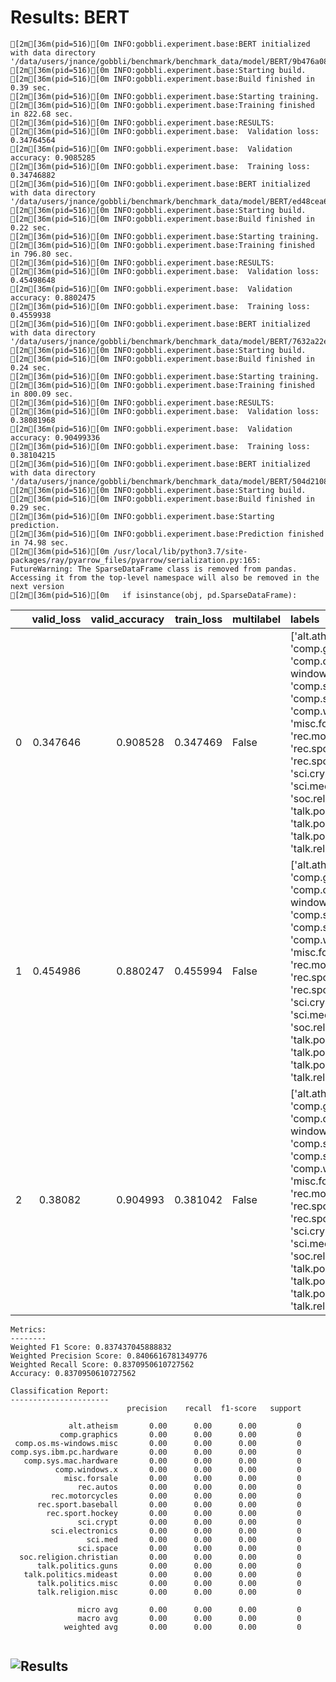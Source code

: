 # Results: BERT
```
[2m[36m(pid=516)[0m INFO:gobbli.experiment.base:BERT initialized with data directory '/data/users/jnance/gobbli/benchmark/benchmark_data/model/BERT/9b476a087f9245d9a7aede442340941d'
[2m[36m(pid=516)[0m INFO:gobbli.experiment.base:Starting build.
[2m[36m(pid=516)[0m INFO:gobbli.experiment.base:Build finished in 0.39 sec.
[2m[36m(pid=516)[0m INFO:gobbli.experiment.base:Starting training.
[2m[36m(pid=516)[0m INFO:gobbli.experiment.base:Training finished in 822.68 sec.
[2m[36m(pid=516)[0m INFO:gobbli.experiment.base:RESULTS:
[2m[36m(pid=516)[0m INFO:gobbli.experiment.base:  Validation loss: 0.34764564
[2m[36m(pid=516)[0m INFO:gobbli.experiment.base:  Validation accuracy: 0.9085285
[2m[36m(pid=516)[0m INFO:gobbli.experiment.base:  Training loss: 0.34746882
[2m[36m(pid=516)[0m INFO:gobbli.experiment.base:BERT initialized with data directory '/data/users/jnance/gobbli/benchmark/benchmark_data/model/BERT/ed48cea68ac44318ab7a3b83f72b3855'
[2m[36m(pid=516)[0m INFO:gobbli.experiment.base:Starting build.
[2m[36m(pid=516)[0m INFO:gobbli.experiment.base:Build finished in 0.22 sec.
[2m[36m(pid=516)[0m INFO:gobbli.experiment.base:Starting training.
[2m[36m(pid=516)[0m INFO:gobbli.experiment.base:Training finished in 796.80 sec.
[2m[36m(pid=516)[0m INFO:gobbli.experiment.base:RESULTS:
[2m[36m(pid=516)[0m INFO:gobbli.experiment.base:  Validation loss: 0.45498648
[2m[36m(pid=516)[0m INFO:gobbli.experiment.base:  Validation accuracy: 0.8802475
[2m[36m(pid=516)[0m INFO:gobbli.experiment.base:  Training loss: 0.4559938
[2m[36m(pid=516)[0m INFO:gobbli.experiment.base:BERT initialized with data directory '/data/users/jnance/gobbli/benchmark/benchmark_data/model/BERT/7632a22eb93d45189dd67354e3688b74'
[2m[36m(pid=516)[0m INFO:gobbli.experiment.base:Starting build.
[2m[36m(pid=516)[0m INFO:gobbli.experiment.base:Build finished in 0.24 sec.
[2m[36m(pid=516)[0m INFO:gobbli.experiment.base:Starting training.
[2m[36m(pid=516)[0m INFO:gobbli.experiment.base:Training finished in 800.09 sec.
[2m[36m(pid=516)[0m INFO:gobbli.experiment.base:RESULTS:
[2m[36m(pid=516)[0m INFO:gobbli.experiment.base:  Validation loss: 0.38081968
[2m[36m(pid=516)[0m INFO:gobbli.experiment.base:  Validation accuracy: 0.90499336
[2m[36m(pid=516)[0m INFO:gobbli.experiment.base:  Training loss: 0.38104215
[2m[36m(pid=516)[0m INFO:gobbli.experiment.base:BERT initialized with data directory '/data/users/jnance/gobbli/benchmark/benchmark_data/model/BERT/504d21088f0e4ffd920a7b29950a3672'
[2m[36m(pid=516)[0m INFO:gobbli.experiment.base:Starting build.
[2m[36m(pid=516)[0m INFO:gobbli.experiment.base:Build finished in 0.29 sec.
[2m[36m(pid=516)[0m INFO:gobbli.experiment.base:Starting prediction.
[2m[36m(pid=516)[0m INFO:gobbli.experiment.base:Prediction finished in 74.98 sec.
[2m[36m(pid=516)[0m /usr/local/lib/python3.7/site-packages/ray/pyarrow_files/pyarrow/serialization.py:165: FutureWarning: The SparseDataFrame class is removed from pandas. Accessing it from the top-level namespace will also be removed in the next version
[2m[36m(pid=516)[0m   if isinstance(obj, pd.SparseDataFrame):

```
|    |   valid_loss |   valid_accuracy |   train_loss | multilabel   | labels                                                                                                                                                                                                                                                                                                                                                                                                    | checkpoint                                                                                                                                                   | node_ip_address   | model_params                                               |
|---:|-------------:|-----------------:|-------------:|:-------------|:----------------------------------------------------------------------------------------------------------------------------------------------------------------------------------------------------------------------------------------------------------------------------------------------------------------------------------------------------------------------------------------------------------|:-------------------------------------------------------------------------------------------------------------------------------------------------------------|:------------------|:-----------------------------------------------------------|
|  0 |     0.347646 |         0.908528 |     0.347469 | False        | ['alt.atheism', 'comp.graphics', 'comp.os.ms-windows.misc', 'comp.sys.ibm.pc.hardware', 'comp.sys.mac.hardware', 'comp.windows.x', 'misc.forsale', 'rec.autos', 'rec.motorcycles', 'rec.sport.baseball', 'rec.sport.hockey', 'sci.crypt', 'sci.electronics', 'sci.med', 'sci.space', 'soc.religion.christian', 'talk.politics.guns', 'talk.politics.mideast', 'talk.politics.misc', 'talk.religion.misc'] | /data/users/jnance/gobbli/benchmark/benchmark_data/model/BERT/9b476a087f9245d9a7aede442340941d/train/1974eed027bf41cca2b443dd39329f48/output/model.ckpt-1414 | 172.80.10.2       | {'bert_model': 'bert-base-uncased', 'max_seq_length': 128} |
|  1 |     0.454986 |         0.880247 |     0.455994 | False        | ['alt.atheism', 'comp.graphics', 'comp.os.ms-windows.misc', 'comp.sys.ibm.pc.hardware', 'comp.sys.mac.hardware', 'comp.windows.x', 'misc.forsale', 'rec.autos', 'rec.motorcycles', 'rec.sport.baseball', 'rec.sport.hockey', 'sci.crypt', 'sci.electronics', 'sci.med', 'sci.space', 'soc.religion.christian', 'talk.politics.guns', 'talk.politics.mideast', 'talk.politics.misc', 'talk.religion.misc'] | /data/users/jnance/gobbli/benchmark/benchmark_data/model/BERT/ed48cea68ac44318ab7a3b83f72b3855/train/b426a39280674d0a8c80e4f5d8d38ccc/output/model.ckpt-1414 | 172.80.10.2       | {'bert_model': 'bert-base-cased', 'max_seq_length': 128}   |
|  2 |     0.38082  |         0.904993 |     0.381042 | False        | ['alt.atheism', 'comp.graphics', 'comp.os.ms-windows.misc', 'comp.sys.ibm.pc.hardware', 'comp.sys.mac.hardware', 'comp.windows.x', 'misc.forsale', 'rec.autos', 'rec.motorcycles', 'rec.sport.baseball', 'rec.sport.hockey', 'sci.crypt', 'sci.electronics', 'sci.med', 'sci.space', 'soc.religion.christian', 'talk.politics.guns', 'talk.politics.mideast', 'talk.politics.misc', 'talk.religion.misc'] | /data/users/jnance/gobbli/benchmark/benchmark_data/model/BERT/7632a22eb93d45189dd67354e3688b74/train/84ff95a81ead4e51bcd3796b95492186/output/model.ckpt-1414 | 172.80.10.2       | {'bert_model': 'scibert-uncased', 'max_seq_length': 128}   |
```
Metrics:
--------
Weighted F1 Score: 0.837437045888832
Weighted Precision Score: 0.8406616781349776
Weighted Recall Score: 0.8370950610727562
Accuracy: 0.8370950610727562

Classification Report:
----------------------
                          precision    recall  f1-score   support

             alt.atheism       0.00      0.00      0.00         0
           comp.graphics       0.00      0.00      0.00         0
 comp.os.ms-windows.misc       0.00      0.00      0.00         0
comp.sys.ibm.pc.hardware       0.00      0.00      0.00         0
   comp.sys.mac.hardware       0.00      0.00      0.00         0
          comp.windows.x       0.00      0.00      0.00         0
            misc.forsale       0.00      0.00      0.00         0
               rec.autos       0.00      0.00      0.00         0
         rec.motorcycles       0.00      0.00      0.00         0
      rec.sport.baseball       0.00      0.00      0.00         0
        rec.sport.hockey       0.00      0.00      0.00         0
               sci.crypt       0.00      0.00      0.00         0
         sci.electronics       0.00      0.00      0.00         0
                 sci.med       0.00      0.00      0.00         0
               sci.space       0.00      0.00      0.00         0
  soc.religion.christian       0.00      0.00      0.00         0
      talk.politics.guns       0.00      0.00      0.00         0
   talk.politics.mideast       0.00      0.00      0.00         0
      talk.politics.misc       0.00      0.00      0.00         0
      talk.religion.misc       0.00      0.00      0.00         0

               micro avg       0.00      0.00      0.00         0
               macro avg       0.00      0.00      0.00         0
            weighted avg       0.00      0.00      0.00         0


```

![Results](BERT/plot.png)
---